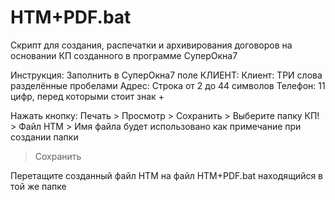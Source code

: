 # HTM+PDF.bat
Скрипт для создания, распечатки и архивирования договоров на основании КП созданного в программе СуперОкна7

Инструкция: 
Заполнить в СуперОкна7 поле КЛИЕНТ: 
Клиент: ТРИ слова разделённые пробелами 
Адрес: Строка от 2 до 44 символов 
Телефон: 11 цифр, перед которыми стоит знак + 

Нажать кнопку: 
Печать > Просмотр > Сохранить > Выберите папку КП! > Файл HTM > 
Имя файла будет использовано как примечание при создании папки 
> Сохранить 

Перетащите созданный файл HTM на файл HTM+PDF.bat находящийся в той же папке
